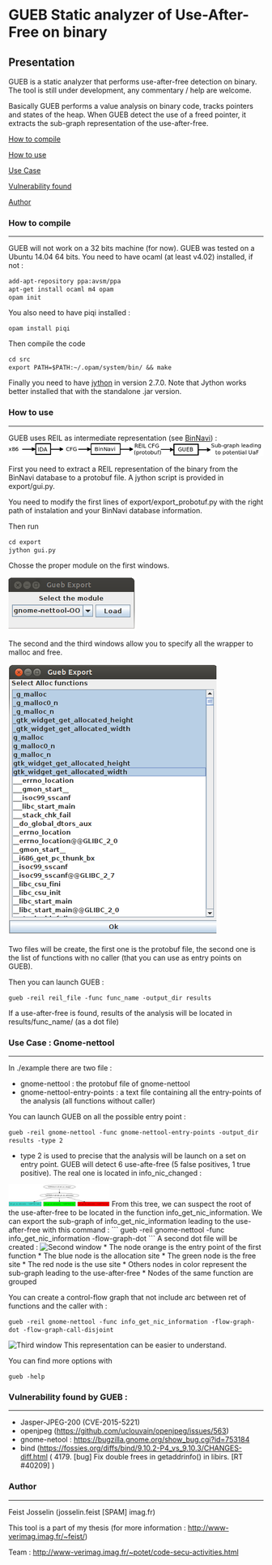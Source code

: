 **GUEB** Static analyzer of Use-After-Free on binary	
==============

Presentation
--------------

GUEB is a static analyzer that performs use-after-free detection on binary.
The tool is still under development, any commentary / help are welcome.

Basically GUEB performs a value analysis on binary code, tracks pointers and states of the heap. When GUEB detect the use of a freed pointer, it extracts the sub-graph representation of the use-after-free.


[How to compile](#how-to-compile)

[How to use](#how-to-use)

[Use Case](#use-case--gnome-nettool)

[Vulnerability found](#vulnerability-found-by-gueb-)

[Author](#author)

### <a name="how-to-compile"></a>How to compile
--------------
GUEB will not work on a 32 bits machine (for now).
GUEB was tested on a Ubuntu 14.04 64 bits.
You need to have ocaml (at least v4.02) installed, if not :
```  
add-apt-repository ppa:avsm/ppa
apt-get install ocaml m4 opam
opam init
```
You also need to have piqi installed :
```
opam install piqi
```
Then compile the code
```
cd src
export PATH=$PATH:~/.opam/system/bin/ && make
```

Finally you need to have [jython](http://www.jython.org/downloads.html) in version 2.7.0. Note that Jython works better installed that with the standalone .jar version.
### <a name="how-to-use"></a>How to use
--------------
GUEB uses REIL as intermediate representation (see [BinNavi](https://github.com/google/binnavi)) :
![Architecture](./doc/pics/architecture.png)

First you need to extract a REIL representation of the binary from the BinNavi database to a protobuf file.
A jython script is provided in export/gui.py.

You need to modify the first lines of export/export_probotuf.py with the right path of instalation and  your BinNavi database information.


Then run 
```
cd export
jython gui.py
```
Chosse the proper module on the first windows.

![First windows](./doc/pics/export1.png)

The second and the third windows allow you to specify all the wrapper to malloc and free.

![Second windows](./doc/pics/export2.png)

Two files will be create, the first one is the protobuf file, the second one is the list of functions with no caller (that you can use as entry points on GUEB).

Then you can launch GUEB :
```
gueb -reil reil_file -func func_name -output_dir results
```

If a use-after-free is found, results of the analysis will be located in  results/func_name/ (as a dot file)

### <a name="use-case--gnome-nettool"></a>Use Case : Gnome-nettool
-----------
In ./example there are two file : 
* gnome-nettool : the protobuf file of gnome-nettool
* gnome-nettool-entry-points : a text file containing all the entry-points of the analysis (all functions without caller)

You can launch GUEB on all the possible entry point :
```
gueb -reil gnome-nettool -func gnome-nettool-entry-points -output_dir results -type 2
```
- type 2 is used to precise that the analysis will be launch on a set on entry point.
GUEB will detect 6 use-afte-free (5 false positives, 1 true positive).
The real one is located in info_nic_changed :
<img src="./doc/pics/gnome-nettool1.png" alt="First windows" style="width: 200px;"/>
From this tree, we can suspect the root of the use-after-free to be located in the function info_get_nic_information.
We can export the sub-graph of info_get_nic_information leading to the use-after-free with this command :
```
gueb -reil gnome-nettool -func info_get_nic_information -flow-graph-dot
```
A second dot file will be created :
<img src="./doc/pics/gnome-nettool2.png" alt="Second window" style="width: 200px;"/>
* The node orange is the entry point of the first function
* The blue node is the allocation site
* The green node is the free site
* The red node is the use site
* Others nodes in color represent the sub-graph leading to the use-after-free
* Nodes of the same function are grouped

You can create a control-flow graph that not include arc between ret of functions and the caller with :
```
gueb -reil gnome-nettool -func info_get_nic_information -flow-graph-dot -flow-graph-call-disjoint
```
<img src="./doc/pics/gnome-nettool3.png" alt="Third window" style="width: 200px;"/>
This representation can be easier to understand.


You can find more options with
```
gueb -help
```

### <a name="ulnerability-found-by-gueb-"></a>Vulnerability found by GUEB :
----------

* Jasper-JPEG-200 (CVE-2015-5221)
* openjpeg (https://github.com/uclouvain/openjpeg/issues/563)
* gnome-netool : https://bugzilla.gnome.org/show_bug.cgi?id=753184 
* bind (https://fossies.org/diffs/bind/9.10.2-P4_vs_9.10.3/CHANGES-diff.html ( 4179.  [bug]  Fix double frees in getaddrinfo() in libirs.     [RT #40209] )


### <a name="author"></a>Author
-------------
Feist Josselin (josselin.feist [SPAM] imag.fr)
 
This tool is a part of my thesis (for more information : http://www-verimag.imag.fr/~feist/)

Team : http://www-verimag.imag.fr/~potet/code-secu-activities.html
